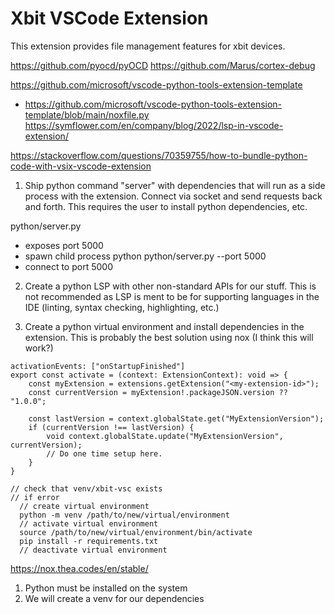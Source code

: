 # Xbit VSCode Extension

This extension provides file management features for xbit devices.


https://github.com/pyocd/pyOCD
https://github.com/Marus/cortex-debug

https://github.com/microsoft/vscode-python-tools-extension-template
- https://github.com/microsoft/vscode-python-tools-extension-template/blob/main/noxfile.py
https://symflower.com/en/company/blog/2022/lsp-in-vscode-extension/

https://stackoverflow.com/questions/70359755/how-to-bundle-python-code-with-vsix-vscode-extension



1. Ship python command "server" with dependencies that will run
as a side process with the extension. Connect via socket and send requests
back and forth. This requires the user to install python dependencies, etc.

python/server.py
- exposes port 5000
- spawn child process python python/server.py --port 5000
- connect to port 5000

2. Create a python LSP with other non-standard APIs for our stuff. This is not recommended as 
LSP is ment to be for supporting languages in the IDE (linting, syntax checking, highlighting, etc.)

3. Create a python virtual environment and install dependencies in the extension. This is probably the best solution using nox (I think this will work?)



```
activationEvents: ["onStartupFinished"]
export const activate = (context: ExtensionContext): void => {
    const myExtension = extensions.getExtension("<my-extension-id>");
    const currentVersion = myExtension!.packageJSON.version ?? "1.0.0";

    const lastVersion = context.globalState.get("MyExtensionVersion");
    if (currentVersion !== lastVersion) {
        void context.globalState.update("MyExtensionVersion", currentVersion);
        // Do one time setup here.
    }
}

// check that venv/xbit-vsc exists
// if error
  // create virtual environment
  python -m venv /path/to/new/virtual/environment
  // activate virtual environment
  source /path/to/new/virtual/environment/bin/activate
  pip install -r requirements.txt
  // deactivate virtual environment
```


https://nox.thea.codes/en/stable/

1. Python must be installed on the system
2. We will create a venv for our dependencies

